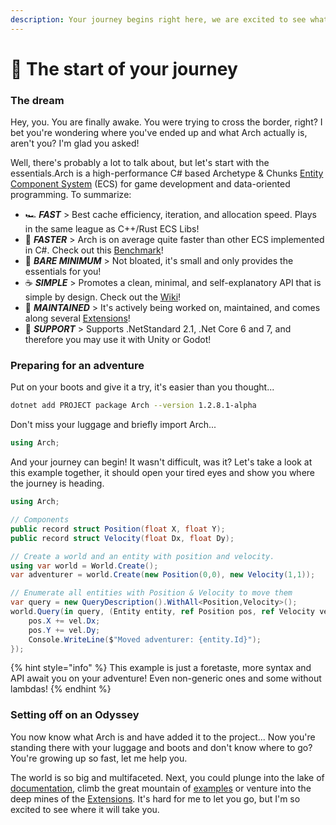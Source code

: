 ```yaml
---
description: Your journey begins right here, we are excited to see what you create!
---
```


# 🌄 The start of your journey

### The dream <a href="#the-dream" id="the-dream"></a>

Hey, you. You are finally awake. You were trying to cross the border, right? I bet you're wondering where you've ended up and what Arch actually is, aren't you? I'm glad you asked!&#x20;

Well, there's probably a lot to talk about, but let's start with the essentials.Arch is a high-performance C# based Archetype & Chunks [Entity Component System](https://www.wikiwand.com/en/Entity\_component\_system) (ECS) for game development and data-oriented programming. To summarize:

* 🏎️ _**FAST**_ > Best cache efficiency, iteration, and allocation speed. Plays in the same league as C++/Rust ECS Libs!
* 🚀 _**FASTER**_ > Arch is on average quite faster than other ECS implemented in C#. Check out this [Benchmark](https://github.com/Doraku/Ecs.CSharp.Benchmark)!
* 🤏 _**BARE MINIMUM**_ > Not bloated, it's small and only provides the essentials for you!
* ☕️ _**SIMPLE**_ > Promotes a clean, minimal, and self-explanatory API that is simple by design. Check out the [Wiki](https://github.com/genaray/Arch/wiki)!
* 💪 _**MAINTAINED**_ > It's actively being worked on, maintained, and comes along several [Extensions](https://github.com/genaray/Arch.Extended)!
* 🚢 _**SUPPORT**_ > Supports .NetStandard 2.1, .Net Core 6 and 7, and therefore you may use it with Unity or Godot!

### Preparing for an adventure <a href="#preparing-for-an-adventure" id="preparing-for-an-adventure"></a>

Put on your boots and give it a try, it's easier than you thought...

```sh
dotnet add PROJECT package Arch --version 1.2.8.1-alpha
```

Don't miss your luggage and briefly import Arch...

```csharp
using Arch;
```

And your journey can begin! It wasn't difficult, was it? Let's take a look at this example together, it should open your tired eyes and show you where the journey is heading.

```csharp
using Arch;

// Components
public record struct Position(float X, float Y);
public record struct Velocity(float Dx, float Dy);

// Create a world and an entity with position and velocity.
using var world = World.Create();
var adventurer = world.Create(new Position(0,0), new Velocity(1,1));

// Enumerate all entities with Position & Velocity to move them
var query = new QueryDescription().WithAll<Position,Velocity>();
world.Query(in query, (Entity entity, ref Position pos, ref Velocity vel) => {
    pos.X += vel.Dx;
    pos.Y += vel.Dy;
    Console.WriteLine($"Moved adventurer: {entity.Id}"); 
}); 
```

{% hint style="info" %}
This example is just a foretaste, more syntax and API await you on your adventure! Even non-generic ones and some without lambdas!
{% endhint %}

### Setting off on an Odyssey <a href="#setting-off-on-an-odyssey" id="setting-off-on-an-odyssey"></a>

You now know what Arch is and have added it to the project... Now you're standing there with your luggage and boots and don't know where to go? You're growing up so fast, let me help you.

The world is so big and multifaceted. Next, you could plunge into the lake of [documentation](https://app.gitbook.com/o/co3pTaMU4Lp5T5LS8Z57/s/nfCcmufJeTbGUsEptLXf/\~/changes/8/documentation), climb the great mountain of [examples](https://app.gitbook.com/o/co3pTaMU4Lp5T5LS8Z57/s/nfCcmufJeTbGUsEptLXf/\~/changes/8/examples) or venture into the deep mines of the [Extensions](https://app.gitbook.com/o/co3pTaMU4Lp5T5LS8Z57/s/nfCcmufJeTbGUsEptLXf/\~/changes/8/extensions). It's hard for me to let you go, but I'm so excited to see where it will take you.
